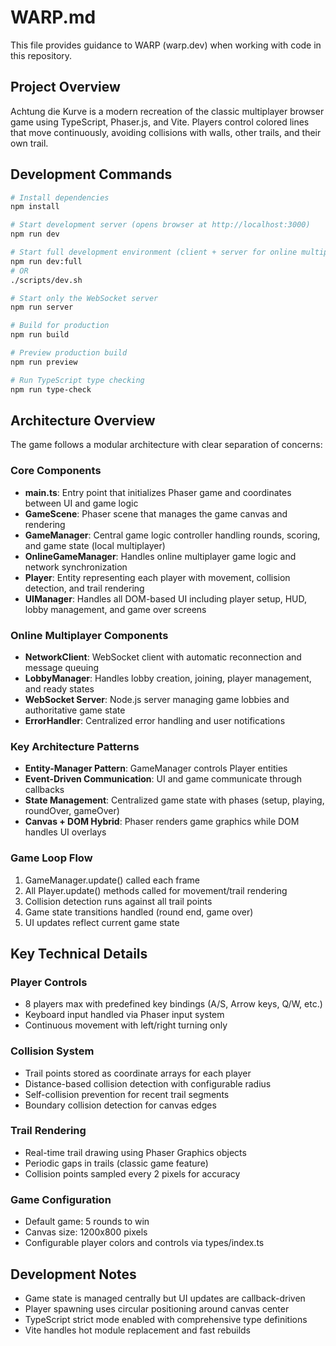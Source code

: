 # WARP.md

This file provides guidance to WARP (warp.dev) when working with code in this repository.

## Project Overview

Achtung die Kurve is a modern recreation of the classic multiplayer browser game using TypeScript, Phaser.js, and Vite. Players control colored lines that move continuously, avoiding collisions with walls, other trails, and their own trail.

## Development Commands

```bash
# Install dependencies
npm install

# Start development server (opens browser at http://localhost:3000)
npm run dev

# Start full development environment (client + server for online multiplayer)
npm run dev:full
# OR
./scripts/dev.sh

# Start only the WebSocket server
npm run server

# Build for production
npm run build

# Preview production build
npm run preview

# Run TypeScript type checking
npm run type-check
```

## Architecture Overview

The game follows a modular architecture with clear separation of concerns:

### Core Components
- **main.ts**: Entry point that initializes Phaser game and coordinates between UI and game logic
- **GameScene**: Phaser scene that manages the game canvas and rendering
- **GameManager**: Central game logic controller handling rounds, scoring, and game state (local multiplayer)
- **OnlineGameManager**: Handles online multiplayer game logic and network synchronization
- **Player**: Entity representing each player with movement, collision detection, and trail rendering
- **UIManager**: Handles all DOM-based UI including player setup, HUD, lobby management, and game over screens

### Online Multiplayer Components
- **NetworkClient**: WebSocket client with automatic reconnection and message queuing
- **LobbyManager**: Handles lobby creation, joining, player management, and ready states
- **WebSocket Server**: Node.js server managing game lobbies and authoritative game state
- **ErrorHandler**: Centralized error handling and user notifications

### Key Architecture Patterns
- **Entity-Manager Pattern**: GameManager controls Player entities
- **Event-Driven Communication**: UI and game communicate through callbacks
- **State Management**: Centralized game state with phases (setup, playing, roundOver, gameOver)
- **Canvas + DOM Hybrid**: Phaser renders game graphics while DOM handles UI overlays

### Game Loop Flow
1. GameManager.update() called each frame
2. All Player.update() methods called for movement/trail rendering
3. Collision detection runs against all trail points
4. Game state transitions handled (round end, game over)
5. UI updates reflect current game state

## Key Technical Details

### Player Controls
- 8 players max with predefined key bindings (A/S, Arrow keys, Q/W, etc.)
- Keyboard input handled via Phaser input system
- Continuous movement with left/right turning only

### Collision System
- Trail points stored as coordinate arrays for each player
- Distance-based collision detection with configurable radius
- Self-collision prevention for recent trail segments
- Boundary collision detection for canvas edges

### Trail Rendering
- Real-time trail drawing using Phaser Graphics objects
- Periodic gaps in trails (classic game feature)
- Collision points sampled every 2 pixels for accuracy

### Game Configuration
- Default game: 5 rounds to win
- Canvas size: 1200x800 pixels
- Configurable player colors and controls via types/index.ts

## Development Notes

- Game state is managed centrally but UI updates are callback-driven
- Player spawning uses circular positioning around canvas center
- TypeScript strict mode enabled with comprehensive type definitions
- Vite handles hot module replacement and fast rebuilds
